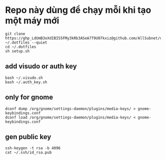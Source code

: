 # Repo này dùng để chạy mỗi khi tạo một máy mới
```
git clone https://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@github.com/AllSubnet/dotfiles.git ~/.dotfiles --quiet
cd ~/.dotfiles
sh setup.sh
```
## add visudo or auth key
```
bash ~/.visudo.sh
bash ~/.auth_key.sh
```

## only for gnome
```
dconf dump /org/gnome/settings-daemon/plugins/media-keys/ > gnome-keybindings.conf
dconf load /org/gnome/settings-daemon/plugins/media-keys/ < gnome-keybindings.conf
```
## gen public key
```
ssh-keygen -t rsa -b 4096
cat ~/.ssh/id_rsa.pub
```
